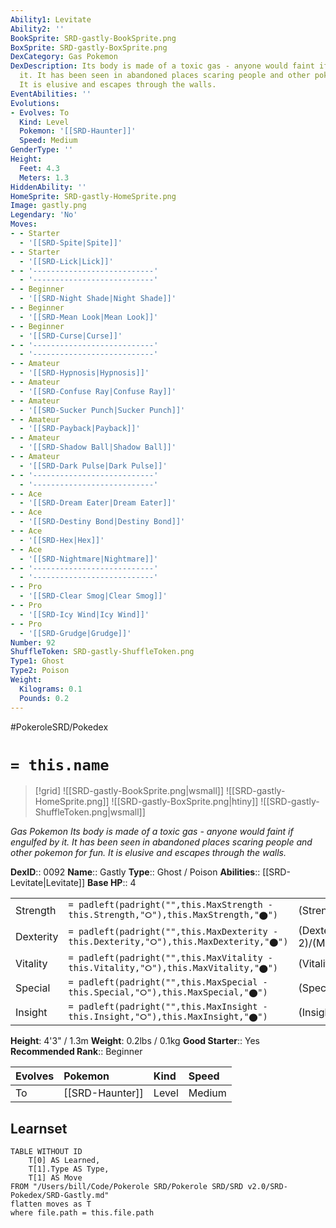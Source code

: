 ```yaml
---
Ability1: Levitate
Ability2: ''
BookSprite: SRD-gastly-BookSprite.png
BoxSprite: SRD-gastly-BoxSprite.png
DexCategory: Gas Pokemon
DexDescription: Its body is made of a toxic gas - anyone would faint if engulfed by
  it. It has been seen in abandoned places scaring people and other pokemon for fun.
  It is elusive and escapes through the walls.
EventAbilities: ''
Evolutions:
- Evolves: To
  Kind: Level
  Pokemon: '[[SRD-Haunter]]'
  Speed: Medium
GenderType: ''
Height:
  Feet: 4.3
  Meters: 1.3
HiddenAbility: ''
HomeSprite: SRD-gastly-HomeSprite.png
Image: gastly.png
Legendary: 'No'
Moves:
- - Starter
  - '[[SRD-Spite|Spite]]'
- - Starter
  - '[[SRD-Lick|Lick]]'
- - '---------------------------'
  - '---------------------------'
- - Beginner
  - '[[SRD-Night Shade|Night Shade]]'
- - Beginner
  - '[[SRD-Mean Look|Mean Look]]'
- - Beginner
  - '[[SRD-Curse|Curse]]'
- - '---------------------------'
  - '---------------------------'
- - Amateur
  - '[[SRD-Hypnosis|Hypnosis]]'
- - Amateur
  - '[[SRD-Confuse Ray|Confuse Ray]]'
- - Amateur
  - '[[SRD-Sucker Punch|Sucker Punch]]'
- - Amateur
  - '[[SRD-Payback|Payback]]'
- - Amateur
  - '[[SRD-Shadow Ball|Shadow Ball]]'
- - Amateur
  - '[[SRD-Dark Pulse|Dark Pulse]]'
- - '---------------------------'
  - '---------------------------'
- - Ace
  - '[[SRD-Dream Eater|Dream Eater]]'
- - Ace
  - '[[SRD-Destiny Bond|Destiny Bond]]'
- - Ace
  - '[[SRD-Hex|Hex]]'
- - Ace
  - '[[SRD-Nightmare|Nightmare]]'
- - '---------------------------'
  - '---------------------------'
- - Pro
  - '[[SRD-Clear Smog|Clear Smog]]'
- - Pro
  - '[[SRD-Icy Wind|Icy Wind]]'
- - Pro
  - '[[SRD-Grudge|Grudge]]'
Number: 92
ShuffleToken: SRD-gastly-ShuffleToken.png
Type1: Ghost
Type2: Poison
Weight:
  Kilograms: 0.1
  Pounds: 0.2
---
```


#PokeroleSRD/Pokedex

# `= this.name`

> [!grid]
> ![[SRD-gastly-BookSprite.png|wsmall]]
> ![[SRD-gastly-HomeSprite.png]]
> ![[SRD-gastly-BoxSprite.png|htiny]]
> ![[SRD-gastly-ShuffleToken.png|wsmall]]


*Gas Pokemon*
*Its body is made of a toxic gas - anyone would faint if engulfed by it. It has been seen in abandoned places scaring people and other pokemon for fun. It is elusive and escapes through the walls.*

**DexID**:: 0092
**Name**:: Gastly
**Type**:: Ghost / Poison
**Abilities**:: [[SRD-Levitate|Levitate]]
**Base HP**:: 4

|           |                                                                                        |                                          |
| --------- | -------------------------------------------------------------------------------------- | ---------------------------------------- |
| Strength  | `= padleft(padright("",this.MaxStrength - this.Strength,"⭘"),this.MaxStrength,"⬤")`    | (Strength::1)/(MaxStrength::3)   |
| Dexterity | `= padleft(padright("",this.MaxDexterity - this.Dexterity,"⭘"),this.MaxDexterity,"⬤")` | (Dexterity:: 2)/(MaxDexterity::5) |
| Vitality  | `= padleft(padright("",this.MaxVitality - this.Vitality,"⭘"),this.MaxVitality,"⬤")`    | (Vitality::1)/(MaxVitality::3)   |
| Special   | `= padleft(padright("",this.MaxSpecial - this.Special,"⭘"),this.MaxSpecial,"⬤")`       | (Special::3)/(MaxSpecial::6)     |
| Insight   | `= padleft(padright("",this.MaxInsight - this.Insight,"⭘"),this.MaxInsight,"⬤")`       | (Insight::1)/(MaxInsight::3)     |

**Height**: 4'3" / 1.3m
**Weight**: 0.2lbs / 0.1kg
**Good Starter**:: Yes
**Recommended Rank**:: Beginner

| Evolves   | Pokemon         | Kind   | Speed   |
|:----------|:----------------|:-------|:--------|
| To        | [[SRD-Haunter]] | Level  | Medium  |

## Learnset

```dataview
TABLE WITHOUT ID
    T[0] AS Learned,
    T[1].Type AS Type,
    T[1] AS Move
FROM "/Users/bill/Code/Pokerole SRD/Pokerole SRD/SRD v2.0/SRD-Pokedex/SRD-Gastly.md"
flatten moves as T
where file.path = this.file.path
```
